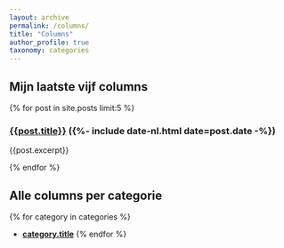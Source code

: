 ```yaml
---
layout: archive
permalink: /columns/
title: "Columns"
author_profile: true
taxonomy: categories
---
```


## Mijn laatste vijf columns

{% for post in site.posts limit:5 %}
### [{{post.title}}]({{post.url}}) ({%- include date-nl.html date=post.date -%})

{{post.excerpt}}

{% endfor %}

## Alle columns per categorie

{% for category in categories %}
* **[category.title]({{site.categories[category|first].url}})**
{% endfor %}
